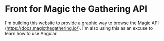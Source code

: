 # Front for Magic the Gathering API

I'm building this website to provide a graphic way to browse the Magic API (https://docs.magicthegathering.io/).
I'm also using this as an excuse to learn how to use Angular.

